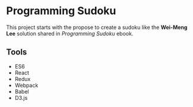 # Programming Sudoku

This project starts with the propose to create a sudoku like the **Wei-Meng Lee** solution shared in _Programming Sudoku_ ebook.

## Tools
* ES6
* React
* Redux
* Webpack
* Babel
* D3.js
